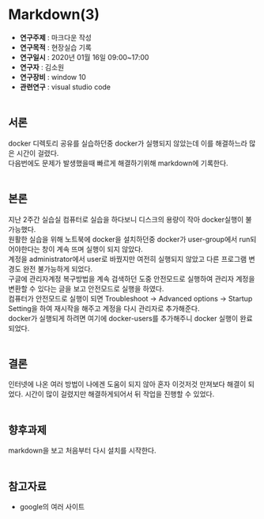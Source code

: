 # Markdown(3)

* **연구주제** : 마크다운 작성<br>
* **연구목적** : 현장실습 기록<br>
* **연구일시** : 2020년 01월 16일 09:00~17:00<br>
* **연구자** : 김소원 <br>
* **연구장비** : window 10<br>
* **관련연구** : visual studio code<br><br>

## 서론
docker 디렉토리 공유를 실습하던중 docker가 실행되지 않았는데 이를 해결하느라 많은 시간이 걸렸다.<br>
다음번에도 문제가 발생했을때 빠르게 해결하기위해 markdown에 기록한다.<br><br>

## 본론
지난 2주간 실습실 컴퓨터로 실습을 하다보니 디스크의 용량이 작아 docker실행이 불가능했다.<br>
원활한 실습을 위해 노트북에 docker을 설치하던중 docker가 user-group에서 run되어야한다는 창이 계속 뜨며 실행이 되지 않았다.<br>
계정을 administrator에서  user로 바꿨지만 여전히 실행되지 않았고 다른 프로그램 변경도 완전 불가능하게 되었다.<br>
구글에 관리자계정 복구방법을 계속 검색하던 도중 안전모드로 실행하여 관리자 계정을 변환할 수 있다는 글을 보고 안전모드로 실행을 하였다.<br>
컴퓨터가 안전모드로 실행이 되면 Troubleshoot -> Advanced options -> Startup Setting을 하여 재시작을 해주고 계정을 다시 관리자로 추가해준다.<br>
docker가 실행되게 하려면 여기에 docker-users를 추가해주니 docker 실행이 완료되었다.<br><br>

## 결론
인터넷에 나온 여러 방법이 나에겐 도움이 되지 않아 혼자 이것저것 만져보다 해결이 되었다.
시간이 많이 걸렸지만 해결하게되어서 뒤 작업을 진행할 수 있었다.<br><br>

## 향후과제
markdown을 보고 처음부터 다시 설치를 시작한다.<br><br>

## 참고자료
* google의 여러 사이트